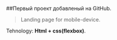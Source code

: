 
##Первый проект добавленый на GitHub.

> Landing page for mobile-device.

Tehnology: **Html + css(flexbox)**.